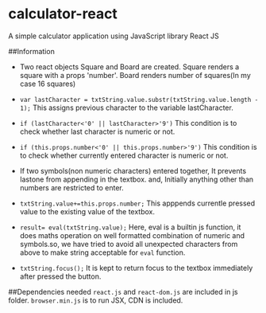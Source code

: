 # calculator-react
A simple calculator application using JavaScript library React JS

##Information
* Two react objects Square and Board are created. Square renders a square with a props 'number'. Board renders number of squares(In my case 16 squares)

* `var lastCharacter = txtString.value.substr(txtString.value.length - 1);` This assigns previous character to the variable lastCharacter.

* `if (lastCharacter<'0' || lastCharacter>'9')` This condition is to check whether last character is numeric or not.

* `if (this.props.number<'0' || this.props.number>'9')` This condition is to check whether currently entered character is numeric or not.

* If two symbols(non numeric characters) entered together, It prevents lastone from appending in the textbox. and, Initially anything other than numbers are restricted to enter.

* `txtString.value+=this.props.number;` This apppends currentle pressed value to the existing value of the textbox.

* `result= eval(txtString.value);` Here, eval is a builtin js function, it does maths operation on well formatted combination of numeric and symbols.so, we have tried to avoid all unexpected characters from above to make string acceptable for `eval` function.

* `txtString.focus();` It is kept to return focus to the textbox immediately after pressed the button.

##Dependencies needed
`react.js` and `react-dom.js` are included in js folder. `browser.min.js` is to run JSX, CDN is included.
